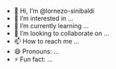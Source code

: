 - 👋 Hi, I’m @lornezo-sinibaldi
- 👀 I’m interested in ...
- 🌱 I’m currently learning ...
- 💞️ I’m looking to collaborate on ...
- 📫 How to reach me ...
- 😄 Pronouns: ...
- ⚡ Fun fact: ...

<!---
lornezo-sinibaldi/lornezo-sinibaldi is a ✨ special ✨ repository because its `README.md` (this file) appears on your GitHub profile.
You can click the Preview link to take a look at your changes.
--->

